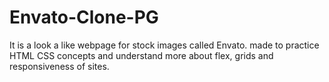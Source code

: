 # Envato-Clone-PG
It is a look a like  webpage for stock images called Envato. made to practice HTML CSS concepts and understand more about flex, grids and responsiveness of sites. 
